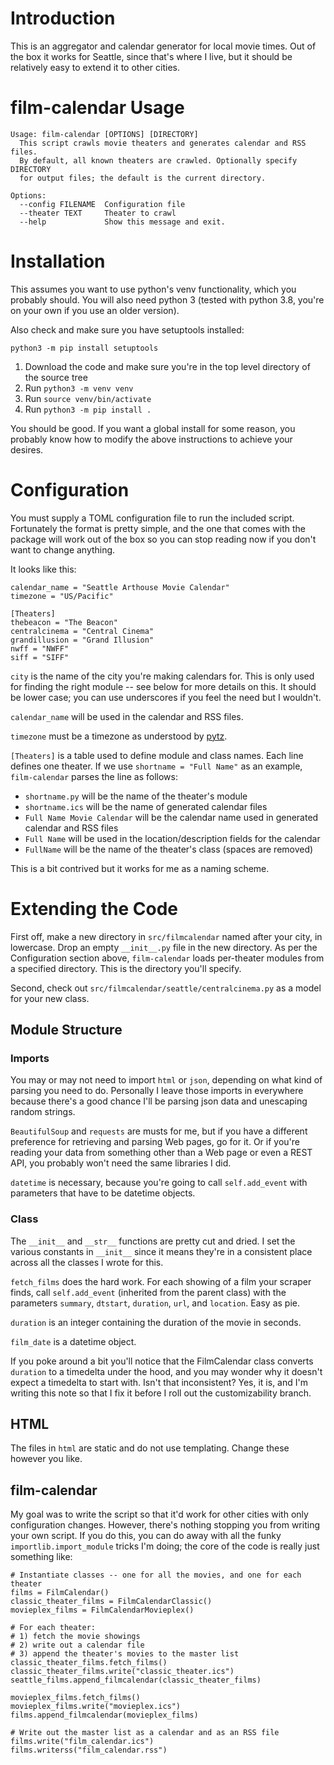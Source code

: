 # Introduction

This is an aggregator and calendar generator for local movie times. Out of the box it works for Seattle, since that's where I live, but it should be relatively easy to extend it to other cities.

# film-calendar Usage

```
Usage: film-calendar [OPTIONS] [DIRECTORY]
  This script crawls movie theaters and generates calendar and RSS files.
  By default, all known theaters are crawled. Optionally specify DIRECTORY
  for output files; the default is the current directory.

Options:
  --config FILENAME  Configuration file
  --theater TEXT     Theater to crawl
  --help             Show this message and exit.
```

# Installation

This assumes you want to use python's venv functionality, which you probably should. You will also need python 3 (tested with python 3.8, you're on your own if you use an older version).

Also check and make sure you have setuptools installed:

`python3 -m pip install setuptools`

1. Download the code and make sure you're in the top level directory of the source tree
1. Run `python3 -m venv venv`
1. Run `source venv/bin/activate`
1. Run `python3 -m pip install .`

You should be good. If you want a global install for some reason, you probably know how to modify the above instructions to achieve your desires.

# Configuration

You must supply a TOML configuration file to run the included script. Fortunately the format is pretty simple, and the one that comes with the package will work out of the box so you can stop reading now if you don't want to change anything.

It looks like this:

```city = "seattle"
calendar_name = "Seattle Arthouse Movie Calendar"
timezone = "US/Pacific"

[Theaters]
thebeacon = "The Beacon"
centralcinema = "Central Cinema"
grandillusion = "Grand Illusion"
nwff = "NWFF"
siff = "SIFF"
```

`city` is the name of the city you're making calendars for. This is only used for finding the right module -- see below for more details on this. It should be lower case; you can use underscores if you feel the need but I wouldn't.

`calendar_name` will be used in the calendar and RSS files. 

`timezone` must be a timezone as understood by [pytz](https://pytz.sourceforge.net/#helpers).

`[Theaters]` is a table used to define module and class names. Each line defines one theater. If we use `shortname = "Full Name"` as an example, `film-calendar` parses the line as follows:

- `shortname.py` will be the name of the theater's module
- `shortname.ics` will be the name of generated calendar files
- `Full Name Movie Calendar` will be the calendar name used in generated calendar and RSS files
- `Full Name` will be used in the location/description fields for the calendar
- `FullName` will be the name of the theater's class (spaces are removed)

This is a bit contrived but it works for me as a naming scheme. 

# Extending the Code

First off, make a new directory in `src/filmcalendar` named after your city, in lowercase. Drop an empty `__init__.py` file in the new directory. As per the Configuration section above, `film-calendar` loads per-theater modules from a specified directory. This is the directory you'll specify.

Second, check out `src/filmcalendar/seattle/centralcinema.py` as a model for your new class.

## Module Structure

### Imports

You may or may not need to import `html` or `json`, depending on what kind of parsing you need to do. Personally I leave those imports in everywhere because there's a good chance I'll be parsing json data and unescaping random strings. 

`BeautifulSoup` and `requests` are musts for me, but if you have a different preference for retrieving and parsing Web pages, go for it. Or if you're reading your data from something other than a Web page or even a REST API, you probably won't need the same libraries I did. 

`datetime` is necessary, because you're going to call `self.add_event` with parameters that have to be datetime objects.

### Class 

The `__init__` and `__str__` functions are pretty cut and dried. I set the various constants in `__init__` since it means they're in a consistent place across all the classes I wrote for this. 

`fetch_films` does the hard work. For each showing of a film your scraper finds, call `self.add_event` (inherited from the parent class) with the parameters `summary`, `dtstart`, `duration`, `url`, and `location`. Easy as pie.

`duration` is an integer containing the duration of the movie in seconds.

`film_date` is a datetime object.

If you poke around a bit you'll notice that the FilmCalendar class converts `duration` to a timedelta under the hood, and you may wonder why it doesn't expect a timedelta to start with. Isn't that inconsistent? Yes, it is, and I'm writing this note so that I fix it before I roll out the customizability branch.

## HTML

The files in `html` are static and do not use templating. Change these however you like.

## film-calendar

My goal was to write the script so that it'd work for other cities with only configuration changes. However, there's nothing stopping you from writing your own script. If you do this, you can do away with all the funky `importlib.import_module` tricks I'm doing; the core of the code is really just something like:

```
# Instantiate classes -- one for all the movies, and one for each theater
films = FilmCalendar()
classic_theater_films = FilmCalendarClassic()
movieplex_films = FilmCalendarMovieplex()

# For each theater:
# 1) fetch the movie showings
# 2) write out a calendar file
# 3) append the theater's movies to the master list
classic_theater_films.fetch_films()
classic_theater_films.write("classic_theater.ics")
seattle_films.append_filmcalendar(classic_theater_films)

movieplex_films.fetch_films()
movieplex_films.write("movieplex.ics")
films.append_filmcalendar(movieplex_films)

# Write out the master list as a calendar and as an RSS file
films.write("film_calendar.ics")
films.writerss("film_calendar.rss")
```